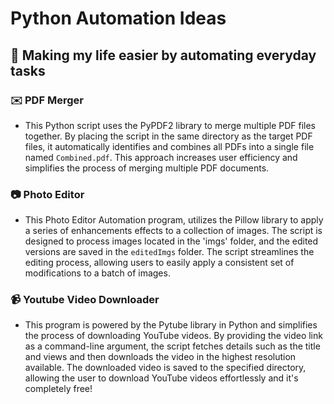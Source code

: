 # Python Automation Ideas
## 🚀 Making my life easier by automating everyday tasks

### ✉️ PDF Merger
* This Python script uses the PyPDF2 library to merge multiple PDF files together. By placing the script in the same directory as the target PDF files, it automatically identifies and combines all PDFs into a single file named ```Combined.pdf```. This approach increases user efficiency and simplifies the process of merging multiple PDF documents.

### 📷 Photo Editor
* This Photo Editor Automation program, utilizes the Pillow library to apply a series of enhancements effects to a collection of images. The script is designed to process images located in the 'imgs' folder, and the edited versions are saved in the ```editedImgs``` folder. The script streamlines the editing process, allowing users to easily apply a consistent set of modifications to a batch of images.

### 📹 Youtube Video Downloader
* This program is powered by the Pytube library in Python and simplifies the process of downloading YouTube videos. By providing the video link as a command-line argument, the script fetches details such as the title and views and then downloads the video in the highest resolution available. The downloaded video is saved to the specified directory, allowing the user to download YouTube videos effortlessly and it's completely free!
